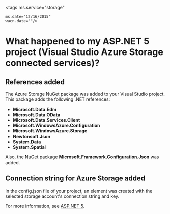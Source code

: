 <properties 
	pageTitle="What happened to my ASP.NET 5 project (Visual Studio connected services) | Windows Azure Storage"
	description="Describes what happens after connecting to an Azure storage account in a Visual Studio ASP.NET 5 project using Visual Studio connected services"
	services="storage"
	documentationCenter=""
	authors="TomArcher"
	manager="douge"
	editor=""/>

<tags 
	ms.service="storage" 
	
	ms.date="12/16/2015"
	wacn.date=""/>

# What happened to my ASP.NET 5 project (Visual Studio Azure Storage connected services)?

## References added

The Azure Storage NuGet package was added to your Visual Studio project.  
This package adds the following .NET references:

- **Microsoft.Data.Edm**
- **Microsoft.Data.OData**
- **Microsoft.Data.Services.Client**
- **Microsoft.WindowsAzure.Configuration**
- **Microsoft.WindowsAzure.Storage**
- **Newtonsoft.Json**
- **System.Data**
- **System.Spatial**

Also, the NuGet package **Microsoft.Framework.Configuration.Json** was added.

## Connection string for Azure Storage added
In the config.json file of your project, an element was created with the selected storage account's connection string and key.

For more information, see [ASP.NET 5](http://www.asp.net/vnext).
 